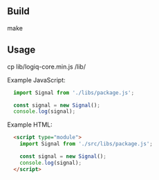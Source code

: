 ## Build

make


## Usage

cp lib/logiq-core.min.js <project>/lib/


Example JavaScript:

```js
  import Signal from './libs/package.js';

  const signal = new Signal();
  console.log(signal);
```

Example HTML:

```html
  <script type="module">
    import Signal from './src/libs/package.js';

    const signal = new Signal();
    console.log(signal);
  </script>
```
